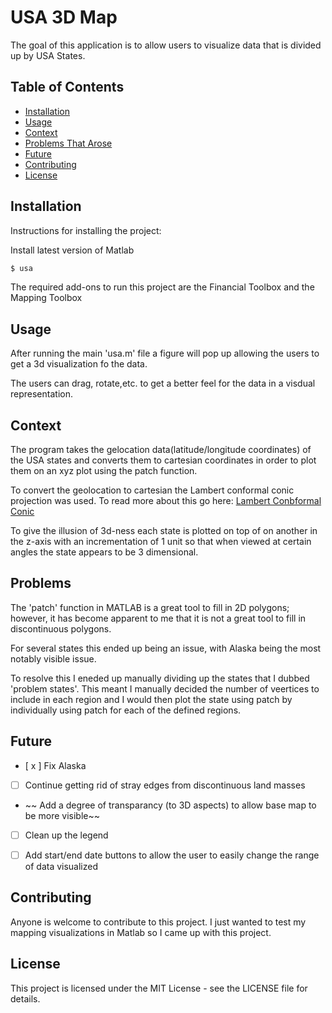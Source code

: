 # USA 3D Map

The goal of this application is to allow users to visualize data that is divided up by USA States.

## Table of Contents

- [Installation](#installation)
- [Usage](#usage)
- [Context](#context)
- [Problems That Arose](#problems)
- [Future](#future)
- [Contributing](#contributing)
- [License](#license)

## Installation

Instructions for installing the project:

Install latest version of Matlab


``` bash
$ usa
```

The required add-ons to run this project are the Financial Toolbox and the Mapping Toolbox
## Usage
After running the main 'usa.m' file a figure will pop up allowing the users to get a 3d visualization fo the data.

The users can drag, rotate,etc. to get a better feel for the data in a visdual representation.

## Context
The program takes the gelocation data(latitude/longitude coordinates) of the USA states and converts them to cartesian coordinates in order to plot them on an xyz plot using the patch function.

To convert the geolocation to cartesian the Lambert conformal conic projection was used. To read more about this go here: [Lambert Conbformal Conic](https://desktop.arcgis.com/en/arcmap/latest/map/projections/lambert-conformal-conic.htm#:~:text=The%20Lambert%20conformal%20conic%20map,west%20orientation%20at%20mid%2Dlatitudes.) 

To give the illusion of 3d-ness each state is plotted on top of on another in the z-axis with an incrementation of 1 unit so that when viewed at certain angles the state appears to be 3 dimensional.

## Problems
The 'patch' function in MATLAB is a great tool to fill in 2D polygons; however, it has become apparent to me that it is not a great tool to fill in discontinuous polygons.

For several states this ended up being an issue, with Alaska being the most notably visible issue.

To resolve this I eneded up manually dividing up the states that I dubbed 'problem states'.
This meant I manually decided the number of veertices to include in each region and I would then plot the state using patch by individually using patch for each of the defined regions.

## Future
- [ x ] Fix Alaska
- [  ] Continue getting rid of stray edges from discontinuous land masses
- ~~ Add a degree of transparancy (to 3D aspects) to allow base map to be more visible~~
- [ ] Clean up the legend
- [ ] Add start/end date buttons to allow the user to easily change the range of data visualized


## Contributing
Anyone is welcome to contribute to this project.
I just wanted to test my mapping visualizations in Matlab so I came up with this project.

## License
This project is licensed under the MIT License - see the LICENSE file for details.
